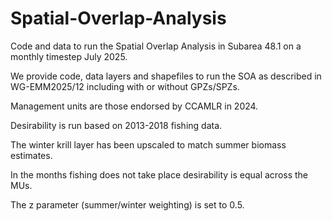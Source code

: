 # Spatial-Overlap-Analysis
Code and data to run the Spatial Overlap Analysis in Subarea 48.1 on a monthly timestep July 2025.

We provide code, data layers and shapefiles to run the SOA as described in WG-EMM2025/12 including with or without GPZs/SPZs. 

Management units are those endorsed by CCAMLR in 2024.

Desirability is run based on 2013-2018 fishing data.

The winter krill layer has been upscaled to match summer biomass estimates.

In the months fishing does not take place desirability is equal across the MUs.

The z parameter (summer/winter weighting) is set to 0.5.


